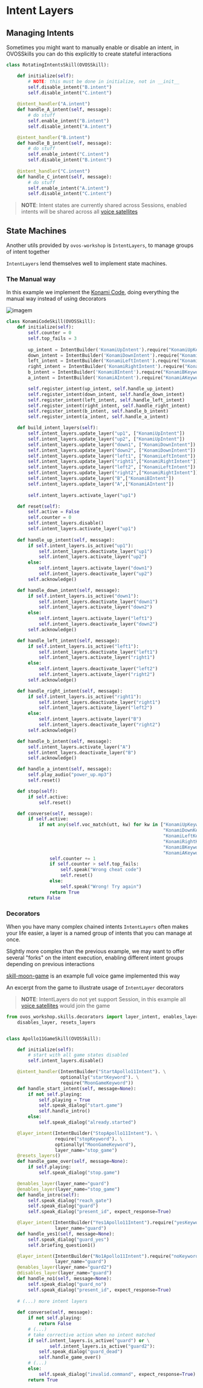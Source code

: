 # Intent Layers


## Managing Intents

Sometimes you might want to manually enable or disable an intent, in OVOSSkills you can do this explicitly to create stateful interactions

```python
class RotatingIntentsSkill(OVOSSkill):

    def initialize(self):
        # NOTE: this must be done in initialize, not in __init__
        self.disable_intent("B.intent")
        self.disable_intent("C.intent")
        
    @intent_handler("A.intent")
    def handle_A_intent(self, message):
        # do stuff
        self.enable_intent("B.intent")
        self.disable_intent("A.intent")

    @intent_handler("B.intent")
    def handle_B_intent(self, message):
        # do stuff
        self.enable_intent("C.intent")
        self.disable_intent("B.intent")
        
    @intent_handler("C.intent")
    def handle_C_intent(self, message):
        # do stuff
        self.enable_intent("A.intent")
        self.disable_intent("C.intent")
```

> **NOTE**: Intent states are currently shared across Sessions, enabled intents will be shared across all [voice satellites](https://jarbashivemind.github.io/HiveMind-community-docs/07_voicesat/)


## State Machines

Another utils provided by `ovos-workshop` is `IntentLayers`, to manage groups of intent together

`IntentLayers` lend themselves well to implement state machines.

### The Manual way

In this example we implement the [Konami Code](https://en.wikipedia.org/wiki/Konami_Code), doing everything the manual way instead of using decorators

![imagem](https://github.com/OpenVoiceOS/ovos-technical-manual/assets/33701864/13b9de20-1f8d-44b3-9b65-c13a79a41b1e)

```python
class KonamiCodeSkill(OVOSSkill):
    def initialize(self):
        self.counter = 0
        self.top_fails = 3
        
        up_intent = IntentBuilder('KonamiUpIntent').require("KonamiUpKeyword").build()
        down_intent = IntentBuilder('KonamiDownIntent').require("KonamiDownKeyword").build()
        left_intent = IntentBuilder('KonamiLeftIntent').require("KonamiLeftKeyword").build()
        right_intent = IntentBuilder('KonamiRightIntent').require("KonamiRightKeyword").build()
        b_intent = IntentBuilder('KonamiBIntent').require("KonamiBKeyword").build()
        a_intent = IntentBuilder('KonamiAIntent').require("KonamiAKeyword").build()

        self.register_intent(up_intent, self.handle_up_intent)
        self.register_intent(down_intent, self.handle_down_intent)
        self.register_intent(left_intent, self.handle_left_intent)
        self.register_intent(right_intent, self.handle_right_intent)
        self.register_intent(b_intent, self.handle_b_intent)
        self.register_intent(a_intent, self.handle_a_intent)

    def build_intent_layers(self):
        self.intent_layers.update_layer("up1", ["KonamiUpIntent"])
        self.intent_layers.update_layer("up2", ["KonamiUpIntent"])
        self.intent_layers.update_layer("down1", ["KonamiDownIntent"])
        self.intent_layers.update_layer("down2", ["KonamiDownIntent"])
        self.intent_layers.update_layer("left1", ["KonamiLeftIntent"])
        self.intent_layers.update_layer("right1",["KonamiRightIntent"])
        self.intent_layers.update_layer("left2", ["KonamiLeftIntent"])
        self.intent_layers.update_layer("right2",["KonamiRightIntent"])
        self.intent_layers.update_layer("B",["KonamiBIntent"])
        self.intent_layers.update_layer("A",["KonamiAIntent"])
        
        self.intent_layers.activate_layer("up1")

    def reset(self):
        self.active = False
        self.counter = 0
        self.intent_layers.disable()
        self.intent_layers.activate_layer("up1")
        
    def handle_up_intent(self, message):
        if self.intent_layers.is_active("up1"):
            self.intent_layers.deactivate_layer("up1")
            self.intent_layers.activate_layer("up2")
        else:
            self.intent_layers.activate_layer("down1")
            self.intent_layers.deactivate_layer("up2")
        self.acknowledge()

    def handle_down_intent(self, message):        
        if self.intent_layers.is_active("down1"):
            self.intent_layers.deactivate_layer("down1")
            self.intent_layers.activate_layer("down2")
        else:
            self.intent_layers.activate_layer("left1")
            self.intent_layers.deactivate_layer("down2")
        self.acknowledge()

    def handle_left_intent(self, message):       
        if self.intent_layers.is_active("left1"):
            self.intent_layers.deactivate_layer("left1")
            self.intent_layers.activate_layer("right1")
        else:
            self.intent_layers.deactivate_layer("left2")
            self.intent_layers.activate_layer("right2")
        self.acknowledge()

    def handle_right_intent(self, message):
        if self.intent_layers.is_active("right1"):
            self.intent_layers.deactivate_layer("right1")
            self.intent_layers.activate_layer("left2")
        else:
            self.intent_layers.activate_layer("B")
            self.intent_layers.deactivate_layer("right2")
        self.acknowledge()

    def handle_b_intent(self, message):
        self.intent_layers.activate_layer("A")
        self.intent_layers.deactivate_layer("B")
        self.acknowledge()

    def handle_a_intent(self, message):        
        self.play_audio("power_up.mp3")
        self.reset()

    def stop(self):
        if self.active:
            self.reset()

    def converse(self, message):
        if self.active:
            if not any(self.voc_match(utt, kw) for kw in ["KonamiUpKeyword", 
                                                          "KonamiDownKeyword", 
                                                          "KonamiLeftKeyword", 
                                                          "KonamiRightKeyword", 
                                                          "KonamiBKeyword", 
                                                          "KonamiAKeyword"]):
                self.counter += 1
                if self.counter > self.top_fails:
                    self.speak("Wrong cheat code")
                    self.reset()
                else:
                    self.speak("Wrong! Try again")
                return True
        return False
```

### Decorators

When you have many complex chained intents `IntentLayers` often makes your life easier, a layer is a named group of intents that you can manage at once.

Slightly more complex than the previous example, we may want to offer several "forks" on the intent execution, enabling different intent groups depending on previous interactions

[skill-moon-game](https://github.com/JarbasSkills/skill-moon-game/) is an example full voice game implemented this way

An excerpt from the game to illustrate usage of `IntentLayer` decorators

> **NOTE**: IntentLayers do not yet support Session, in this example all [voice satellites](https://jarbashivemind.github.io/HiveMind-community-docs/07_voicesat/) would join the game

```python
from ovos_workshop.skills.decorators import layer_intent, enables_layer, \
    disables_layer, resets_layers


class Apollo11GameSkill(OVOSSkill):

    def initialize(self):
        # start with all game states disabled
        self.intent_layers.disable()

    @intent_handler(IntentBuilder("StartApollo11Intent"). \
                    optionally("startKeyword"). \
                    require("MoonGameKeyword"))
    def handle_start_intent(self, message=None):
        if not self.playing:
            self.playing = True
            self.speak_dialog("start.game")
            self.handle_intro()
        else:
            self.speak_dialog("already.started")

    @layer_intent(IntentBuilder("StopApollo11Intent"). \
                  require("stopKeyword"). \
                  optionally("MoonGameKeyword"),
                  layer_name="stop_game")
    @resets_layers()
    def handle_game_over(self, message=None):
        if self.playing:
            self.speak_dialog("stop.game")

    @enables_layer(layer_name="guard")
    @enables_layer(layer_name="stop_game")
    def handle_intro(self):
        self.speak_dialog("reach_gate")
        self.speak_dialog("guard")
        self.speak_dialog("present_id", expect_response=True)

    @layer_intent(IntentBuilder("Yes1Apollo11Intent").require("yesKeyword"),
                  layer_name="guard")
    def handle_yes1(self, message=None):
        self.speak_dialog("guard_yes")
        self.briefing_question1()

    @layer_intent(IntentBuilder("No1Apollo11Intent").require("noKeyword"),
                  layer_name="guard")
    @enables_layer(layer_name="guard2")
    @disables_layer(layer_name="guard")
    def handle_no1(self, message=None):
        self.speak_dialog("guard_no")
        self.speak_dialog("present_id", expect_response=True)
        
    # (...) more intent layers
    
    def converse(self, message):
        if not self.playing:
            return False
        # (...)
        # take corrective action when no intent matched
        if self.intent_layers.is_active("guard") or \
                self.intent_layers.is_active("guard2"):
            self.speak_dialog("guard_dead")
            self.handle_game_over()
        # (...)
        else:
            self.speak_dialog("invalid.command", expect_response=True)
        return True
```
